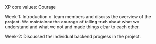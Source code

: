 XP core values: Courage

Week-1: Introduction of team members and discuss the overview of the project. We maintained the courage of telling truth about what we understand and what we not and made things clear to each other.

Week-2: Discussed the individual backend progress in the project.
